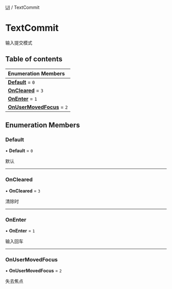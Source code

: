 [UI](../groups/Core.UI.md) / TextCommit

# TextCommit <Badge type="tip" text="Enumeration" /> <Score text="TextCommit" />

输入提交模式

## Table of contents

| Enumeration Members |
| :-----|
| **[Default](mw.TextCommit.md#default)** = ``0`` <br> |
| **[OnCleared](mw.TextCommit.md#oncleared)** = ``3`` <br> |
| **[OnEnter](mw.TextCommit.md#onenter)** = ``1`` <br> |
| **[OnUserMovedFocus](mw.TextCommit.md#onusermovedfocus)** = ``2`` <br> |

## Enumeration Members

### Default <Score text="Default" /> 

• **Default** = ``0``

默认

___

### OnCleared <Score text="OnCleared" /> 

• **OnCleared** = ``3``

清除时

___

### OnEnter <Score text="OnEnter" /> 

• **OnEnter** = ``1``

输入回车

___

### OnUserMovedFocus <Score text="OnUserMovedFocus" /> 

• **OnUserMovedFocus** = ``2``

失去焦点
